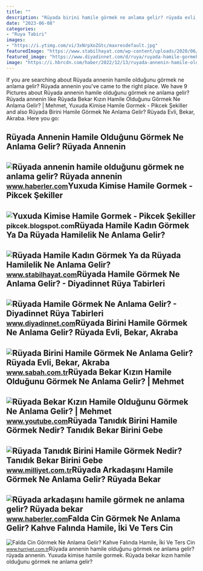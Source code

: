 ```yaml
---
title: ""
description: "Rüyada birini hamile görmek ne anlama gelir? rüyada evli, bekar, akraba"
date: "2023-06-08"
categories:
- "Ruya Tabiri"
images:
- "https://i.ytimg.com/vi/3xNrpXoZGtc/maxresdefault.jpg"
featuredImage: "https://www.stabilhayat.com/wp-content/uploads/2020/06/rüyada-hamile-kadın-görmek-1-800x445.jpg"
featured_image: "https://www.diyadinnet.com/d/ruya/ruyada-hamile-gormek-ne-anlama-gelir-301.jpg"
image: "https://i.hbrcdn.com/haber/2022/12/13/ruyada-annenin-hamile-oldugunu-gormek-ne-anlama-15491006_4697_amp.jpg"
---
```


If you are searching about Rüyada annenin hamile olduğunu görmek ne anlama gelir? Rüyada annenin you've came to the right place. We have 9 Pictures about Rüyada annenin hamile olduğunu görmek ne anlama gelir? Rüyada annenin like Rüyada Bekar Kızın Hamile Olduğunu Görmek Ne Anlama Gelir? | Mehmet, Yuxuda Kimise Hamile Gormek - Pikcek Şekiller and also Rüyada Birini Hamile Görmek Ne Anlama Gelir? Rüyada Evli, Bekar, Akraba. Here you go:

Rüyada Annenin Hamile Olduğunu Görmek Ne Anlama Gelir? Rüyada Annenin
---------------------------------------------------------------------

 ![Rüyada annenin hamile olduğunu görmek ne anlama gelir? Rüyada annenin](https://i.hbrcdn.com/haber/2022/12/13/ruyada-annenin-hamile-oldugunu-gormek-ne-anlama-15491006_4697_amp.jpg) <small>www.haberler.com</small>Yuxuda Kimise Hamile Gormek - Pikcek Şekiller
---------------------------------------------

 ![Yuxuda Kimise Hamile Gormek - Pikcek Şekiller](https://www.neoldu.com/d/other/ruyada-hamile-gormek.jpg) <small>pikcek.blogspot.com</small>Rüyada Hamile Kadın Görmek Ya Da Rüyada Hamilelik Ne Anlama Gelir?
------------------------------------------------------------------

 ![Rüyada Hamile Kadın Görmek Ya da Rüyada Hamilelik Ne Anlama Gelir?](https://www.stabilhayat.com/wp-content/uploads/2020/06/rüyada-hamile-kadın-görmek-1-800x445.jpg) <small>www.stabilhayat.com</small>Rüyada Hamile Görmek Ne Anlama Gelir? - Diyadinnet Rüya Tabirleri
-----------------------------------------------------------------

 ![Rüyada Hamile Görmek Ne Anlama Gelir? - Diyadinnet Rüya Tabirleri](https://www.diyadinnet.com/d/ruya/ruyada-hamile-gormek-ne-anlama-gelir-301.jpg) <small>www.diyadinnet.com</small>Rüyada Birini Hamile Görmek Ne Anlama Gelir? Rüyada Evli, Bekar, Akraba
-----------------------------------------------------------------------

 ![Rüyada Birini Hamile Görmek Ne Anlama Gelir? Rüyada Evli, Bekar, Akraba](https://iasbh.tmgrup.com.tr/c96fd3/650/344/0/0/724/380?u=https://isbh.tmgrup.com.tr/sbh/2021/08/17/ruyada-birini-hamile-gormek-ne-anlama-gelir-ruyada-tanidik-birini-hamile-gormek-anlami-nedir-1629206762984.jpg) <small>www.sabah.com.tr</small>Rüyada Bekar Kızın Hamile Olduğunu Görmek Ne Anlama Gelir? | Mehmet
-------------------------------------------------------------------

 ![Rüyada Bekar Kızın Hamile Olduğunu Görmek Ne Anlama Gelir? | Mehmet](https://i.ytimg.com/vi/3xNrpXoZGtc/maxresdefault.jpg) <small>www.youtube.com</small>Rüyada Tanıdık Birini Hamile Görmek Nedir? Tanıdık Bekar Birini Gebe
--------------------------------------------------------------------

 ![Rüyada Tanıdık Birini Hamile Görmek Nedir? Tanıdık Bekar Birini Gebe](https://i2.milimaj.com/i/milliyet/75/0x0/5fc67ccc55427e1fa03d0c85.jpg) <small>www.milliyet.com.tr</small>Rüyada Arkadaşını Hamile Görmek Ne Anlama Gelir? Rüyada Bekar
-------------------------------------------------------------

 ![Rüyada arkadaşını hamile görmek ne anlama gelir? Rüyada bekar](https://i.hbrcdn.com/haber/2022/10/17/ruyada-arkadasini-hamile-gormek-ne-anlama-gelir-15364923_8663_m.jpg) <small>www.haberler.com</small>Falda Cin Görmek Ne Anlama Gelir? Kahve Falında Hamile, İki Ve Ters Cin
-----------------------------------------------------------------------

 ![Falda Cin Görmek Ne Anlama Gelir? Kahve Falında Hamile, İki Ve Ters Cin](https://i4.hurimg.com/i/hurriyet/75/1200x675/62e386804e3fe019f0b06379.jpg) <small>www.hurriyet.com.tr</small>Rüyada annenin hamile olduğunu görmek ne anlama gelir? rüyada annenin. Yuxuda kimise hamile gormek. Rüyada bekar kızın hamile olduğunu görmek ne anlama gelir?
